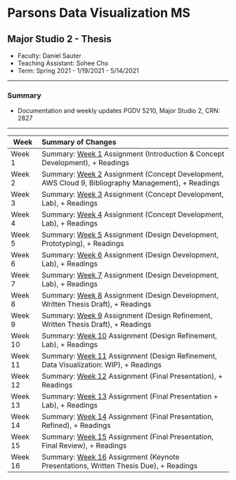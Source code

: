 # Parsons Data Visualization MS 
## Major Studio 2 - Thesis
* Faculty: Daniel Sauter    
* Teaching Assistant: Sohee Cho
* Term: Spring 2021 - 1/19/2021 - 5/14/2021
---
### Summary 
* Documentation and weekly updates PGDV 5210, Major Studio 2, CRN: 2827
---

| Week          | Summary of Changes|   
| ------------- |:----------------- | 
| Week 1        | Summary: [Week 1](https://github.com/leeallennyc/thesis/tree/main/week1) Assignment (Introduction & Concept Development), + Readings| 
| Week 2        | Summary: [Week 2](https://github.com/leeallennyc/thesis/tree/main/week2) Assignment (Concept Development, AWS Cloud 9, Bibliography Management), + Readings|   
| Week 3        | Summary: [Week 3](https://github.com/leeallennyc/thesis/tree/main/week3) Assignment (Concept Development, Lab), + Readings|  
| Week 4        | Summary: [Week 4](https://github.com/leeallennyc/thesis/tree/main/week4) Assignment (Concept Development, Lab), + Readings|
| Week 5        | Summary: [Week 5](https://github.com/leeallennyc/thesis/tree/main/week5) Assignment (Design Development, Prototyping), + Readings|   
| Week 6        | Summary: [Week 6](https://github.com/leeallennyc/thesis/tree/main/week6) Assignment (Design Development, Lab), + Readings|          
| Week 7        | Summary: [Week 7](https://github.com/leeallennyc/thesis/tree/main/week7) Assignment (Design Development, Lab), + Readings| 
| Week 8        | Summary: [Week 8](https://github.com/leeallennyc/thesis/tree/main/week8) Assignment (Design Development, Written Thesis Draft), + Readings|       
| Week 9        | Summary: [Week 9](https://github.com/leeallennyc/thesis/tree/main/week9) Assignment (Design Refinement, Written Thesis Draft), + Readings|      
| Week 10       | Summary: [Week 10](https://github.com/leeallennyc/thesis/tree/main/week10) Assignment (Design Refinement, Lab), + Readings| 
| Week 11       | Summary: [Week 11](https://github.com/leeallennyc/thesis/tree/main/week11) Assignment (Design Refinement, Data Visualization: WIP), + Readings|   
| Week 12       | Summary: [Week 12](https://github.com/leeallennyc/thesis/tree/main/week12) Assignment (Final Presentation), + Readings|
| Week 13        | Summary: [Week 13](https://github.com/leeallennyc/thesis/tree/main/week13) Assignment (Final Presentation + Lab), + Readings|       
| Week 14       | Summary: [Week 14](https://github.com/leeallennyc/thesis/tree/main/week14) Assignment (Final Presentation, Refined), + Readings|      
| Week 15       | Summary: [Week 15](https://github.com/leeallennyc/thesis/tree/main/week15) Assignment (Final Presentation, Final Review), + Readings| 
| Week 16       | Summary: [Week 16](https://github.com/leeallennyc/thesis/tree/main/week16) Assignment (Keynote Presentations, Written Thesis Due), + Readings|   
